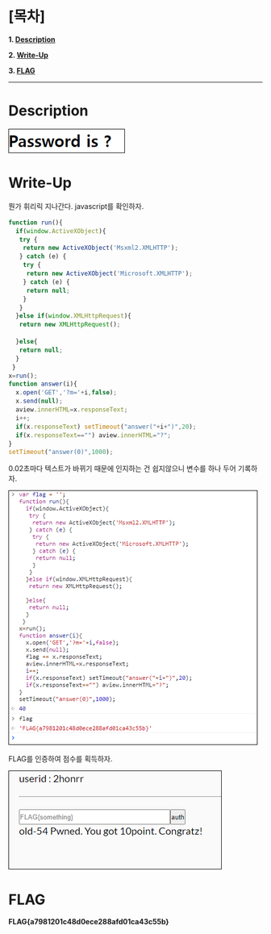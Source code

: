 # [목차]
**1. [Description](#Description)**

**2. [Write-Up](#Write-Up)**

**3. [FLAG](#FLAG)**


***


# **Description**

![](images/2022-01-03-03-49-40.png)


# **Write-Up**

뭔가 휘리릭 지나간다. javascript를 확인하자.

```javascript
function run(){
  if(window.ActiveXObject){
   try {
    return new ActiveXObject('Msxml2.XMLHTTP');
   } catch (e) {
    try {
     return new ActiveXObject('Microsoft.XMLHTTP');
    } catch (e) {
     return null;
    }
   }
  }else if(window.XMLHttpRequest){
   return new XMLHttpRequest();
 
  }else{
   return null;
  }
 }
x=run();
function answer(i){
  x.open('GET','?m='+i,false);
  x.send(null);
  aview.innerHTML=x.responseText;
  i++;
  if(x.responseText) setTimeout("answer("+i+")",20);
  if(x.responseText=="") aview.innerHTML="?";
}
setTimeout("answer(0)",1000);
```

0.02초마다 텍스트가 바뀌기 때문에 인지하는 건 쉽지않으니 변수를 하나 두어 기록하자.

![](images/2022-01-03-03-50-02.png)

FLAG를 인증하여 점수를 획득하자.

![](images/2022-01-03-03-50-07.png)


# **FLAG**

**FLAG{a7981201c48d0ece288afd01ca43c55b}**